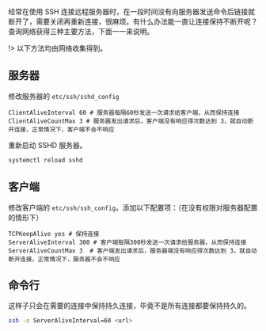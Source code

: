 经常在使用 SSH 连接远程服务器时，在一段时间没有向服务器发送命令后链接就断开了，需要关闭再重新连接，很麻烦。有什么办法能一直让连接保持不断开呢？查询网络获得三种主要方法，下面一一来说明。

!> 以下方法均由网络收集得到。

## 服务器

修改服务器的 `etc/ssh/sshd_config`

```
ClientAliveInterval 60 # 服务器每隔60秒发送一次请求给客户端，从而保持连接
ClientAliveCountMax 3 # 服务器发出请求后，客户端没有响应得次数达到 3，就自动断开连接，正常情况下，客户端不会不响应
```

重新启动 SSHD 服务器。

```bash
systemctl reload sshd
```

## 客户端

修改客户端的 `etc/ssh/ssh_config`，添加以下配置项：（在没有权限对服务器配置的情形下）

```
TCPKeepAlive yes # 保持连接
ServerAliveInterval 300 # 客户端每隔300秒发送一次请求给服务器，从而保持连接
ServerAliveCountMax 3  # 客户端发出请求后，服务器端没有响应得次数达到 3，就自动断开连接，正常情况下，服务器不会不响应
```

## 命令行

这样子只会在需要的连接中保持持久连接，毕竟不是所有连接都要保持持久的。

```bash
ssh -o ServerAliveInterval=60 <url>
```